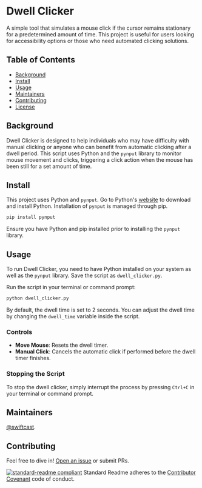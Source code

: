 # Dwell Clicker

A simple tool that simulates a mouse click if the cursor remains stationary for a predetermined amount of time. This project is useful for users looking for accessibility options or those who need automated clicking solutions.

## Table of Contents

- [Background](#background)
- [Install](#install)
- [Usage](#usage)
- [Maintainers](#maintainers)
- [Contributing](#contributing)
- [License](#license)

## Background

Dwell Clicker is designed to help individuals who may have difficulty with manual clicking or anyone who can benefit from automatic clicking after a dwell period. This script uses Python and the `pynput` library to monitor mouse movement and clicks, triggering a click action when the mouse has been still for a set amount of time.

## Install

This project uses Python and `pynput`. Go to Python's [website](https://python.org) to download and install Python. Installation of `pynput` is managed through pip.

```sh
pip install pynput
```

Ensure you have Python and pip installed prior to installing the `pynput` library.

## Usage

To run Dwell Clicker, you need to have Python installed on your system as well as the `pynput` library. Save the script as `dwell_clicker.py`.

Run the script in your terminal or command prompt:

```sh
python dwell_clicker.py
```

By default, the dwell time is set to 2 seconds. You can adjust the dwell time by changing the `dwell_time` variable inside the script.

### Controls

- **Move Mouse**: Resets the dwell timer.
- **Manual Click**: Cancels the automatic click if performed before the dwell timer finishes.

### Stopping the Script

To stop the dwell clicker, simply interrupt the process by pressing `Ctrl+C` in your terminal or command prompt.

## Maintainers

[@swiftcast](https://github.com/swiftcast).

## Contributing

Feel free to dive in! [Open an issue](https://github.com/swiftcast/dwell-clicker/issues/new) or submit PRs.

[![standard-readme compliant](https://img.shields.io/badge/readme%20style-standard-brightgreen.svg?style=flat-square)](https://github.com/RichardLitt/standard-readme)
Standard Readme adheres to the [Contributor Covenant](https://contributor-covenant.org/version/2/0/code_of_conduct/) code of conduct.
